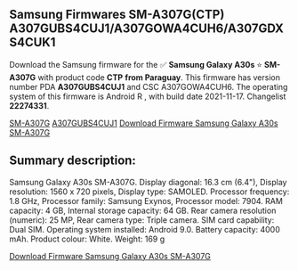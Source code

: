 <h2>Samsung Firmwares SM-A307G(CTP) A307GUBS4CUJ1/A307GOWA4CUH6/A307GDXS4CUK1</h2>
Download the Samsung firmware for the ✅ <strong>Samsung Galaxy A30s </strong> ⭐ <strong>SM-A307G</strong> with product code <strong>CTP</strong> <strong> from Paraguay</strong>. This firmware has version number PDA <strong>A307GUBS4CUJ1</strong> and CSC A307GOWA4CUH6. The operating system of this firmware is Android R , with build date 2021-11-17. Changelist <strong>22274331</strong>.


[SM-A307G](https://samfirm.shop/samsung/model/SM-A307G)
[A307GUBS4CUJ1](https://samfirm.shop/samsung/pda/A307GUBS4CUJ1)
[Download Firmware Samsung Galaxy A30s SM-A307G](https://samfirm.shop/samsung/firmware/474777)
<h2>Summary description:</h2>
<p>Samsung Galaxy A30s SM-A307G. Display diagonal: 16.3 cm (6.4"), Display resolution: 1560 x 720 pixels, Display type: SAMOLED. Processor frequency: 1.8 GHz, Processor family: Samsung Exynos, Processor model: 7904. RAM capacity: 4 GB, Internal storage capacity: 64 GB. Rear camera resolution (numeric): 25 MP, Rear camera type: Triple camera. SIM card capability: Dual SIM. Operating system installed: Android 9.0. Battery capacity: 4000 mAh. Product colour: White. Weight: 169 g</p>


[Download Firmware Samsung Galaxy A30s SM-A307G](https://samfirm.shop/samsung/firmware/474777)
